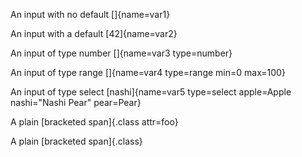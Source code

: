 An input with no default []{name=var1}

An input with a default [42]{name=var2}

An input of type number []{name=var3 type=number}

An input of type range []{name=var4 type=range min=0 max=100}

An input of type select [nashi]{name=var5 type=select apple=Apple nashi="Nashi Pear" pear=Pear}

A plain [bracketed span]{.class attr=foo}

A plain [bracketed span]{.class}
